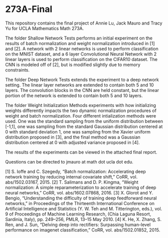 # 273A-Final
This repository contains the final project of Annie Lu, Jack Mauro and Tracy Yu for UCLA Mathematics Math 273A. 

The folder Shallow Network Tests performs an initial experiment on the results of batch normalization and weight normalization introduced in [1] and [2]. A network with 2 linear networks is used to perform classification on the MNIST dataset, and a 6 layer Convolutional Neural Network with 2 linear layers is used to perform classification on the CIFAR10 dataset. The CNN is modeled off of [2], but is modified slightly due to memory constraints. 

The folder Deep Network Tests extends the experiment to a deep network setting. The linear layer networks are extended to contain both 5 and 10 layers. The convolution blocks in the CNN are held constant, but the linear portion of the network is extended to contain both 5 and 10 layers. 

The folder Weight Initialization Methods experiments with how initializing weights differently impacts the two dynamic normalization procedures of weight and batch normalization. Four different intialization methods were used. One was the standard sampling from the uniform distribution between [-1,1], one was sampling from the standard Gaussian distribution centered at 0 with standard deviation 1, one was sampling from the Xavier uniform distribution proposed in [3], and the final method was a Gaussian distribution centered at 0 with adjusted variance proposed in [4].

The results of the experiments can be viewed in the attached final report.

Questions can be directed to jmauro at math dot ucla dot edu. 

[1] S. Ioffe and C. Szegedy, “Batch normalization: Accelerating deep network training by reducing internal
covariate shift,” CoRR, vol. abs/1502.03167, 2015.
[2] T. Salimans and D. P. Kingma, “Weight normalization: A simple reparameterization to accelerate training of deep neural networks,” CoRR, vol. abs/1602.07868, 2016.
[3] X. Glorot and Y. Bengio, “Understanding the difficulty of training deep feedforward neural networks,” in Proceedings of the Thirteenth International Conference on Artificial Intelligence and Statistics (Y. W. Teh and M. Titterington, eds.), vol. 9 of Proceedings of Machine Learning Research, (Chia Laguna Resort, Sardinia, Italy), pp. 249–256, PMLR, 13–15 May 2010.
[4] K. He, X. Zhang, S. Ren, and J. Sun, “Delving deep into rectifiers: Surpassing human-level performance on imagenet classification,” CoRR, vol. abs/1502.01852, 2015.
